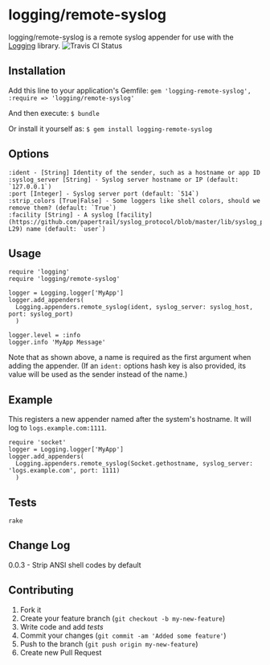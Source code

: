 # logging/remote-syslog

logging/remote-syslog is a remote syslog appender for use with the [Logging](https://github.com/TwP/logging) library. ![Travis CI Status](https://secure.travis-ci.org/BIAINC/logging-remote-syslog.png)

## Installation

Add this line to your application's Gemfile:
    ```
    gem 'logging-remote-syslog', :require => 'logging/remote-syslog'
    ```

And then execute:
    ```
    $ bundle
    ```

Or install it yourself as:
    ```
    $ gem install logging-remote-syslog
    ```

## Options

    :ident - [String] Identity of the sender, such as a hostname or app ID
    :syslog_server [String] - Syslog server hostname or IP (default: `127.0.0.1`)
    :port [Integer] - Syslog server port (default: `514`)
    :strip_colors [True|False] - Some loggers like shell colors, should we remove them? (default: `True`)
    :facility [String] - A syslog [facility](https://github.com/papertrail/syslog_protocol/blob/master/lib/syslog_protocol/common.rb#L4-L29) name (default: `user`)

## Usage

```
require 'logging'
require 'logging/remote-syslog'

logger = Logging.logger['MyApp']
logger.add_appenders(
  Logging.appenders.remote_syslog(ident, syslog_server: syslog_host, port: syslog_port)
  )

logger.level = :info
logger.info 'MyApp Message'

```

Note that as shown above, a name is required as the first argument when
adding the appender. (If an `ident:` options hash key is also provided,
its value will be used as the sender instead of the name.)

## Example

This registers a new appender named after the system's hostname. It will
log to `logs.example.com:1111`.

```
require 'socket'
logger = Logging.logger['MyApp']
logger.add_appenders(
  Logging.appenders.remote_syslog(Socket.gethostname, syslog_server: 'logs.example.com', port: 1111)
  )
```

## Tests

```
rake
```

## Change Log
0.0.3 - Strip ANSI shell codes by default

## Contributing

1. Fork it
2. Create your feature branch (`git checkout -b my-new-feature`)
3. Write code and add _tests_
4. Commit your changes (`git commit -am 'Added some feature'`)
5. Push to the branch (`git push origin my-new-feature`)
6. Create new Pull Request
